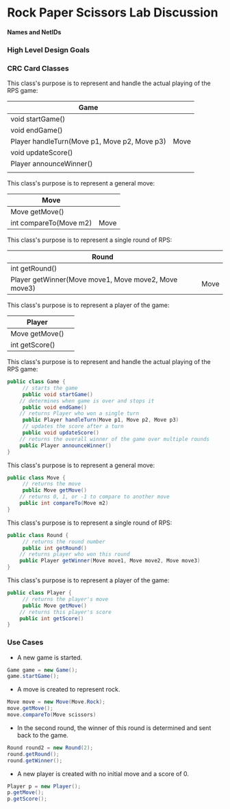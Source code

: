 # Rock Paper Scissors Lab Discussion
#### Names and NetIDs


### High Level Design Goals



### CRC Card Classes

This class's purpose is to represent and handle the actual playing of the RPS game:

| Game                                         |      |
|----------------------------------------------|------|
| void startGame()                             |      |
| void endGame()                               |      |
| Player handleTurn(Move p1, Move p2, Move p3) | Move |
| void updateScore()                           |      |
| Player announceWinner()                      |
|                                              |      |

This class's purpose is to represent a general move:

| Move                                         |      |
|----------------------------------------------|------|
| Move getMove()                               |      |
| int compareTo(Move m2)                       | Move |

This class's purpose is to represent a single round of RPS:

| Round                                                |      |
|------------------------------------------------------|------|
| int getRound()                                       |      |
| Player getWinner(Move move1, Move move2, Move move3) | Move |

This class's purpose is to represent a player of the game:

| Player         |       |
|----------------|-------|
| Move getMove() |       |
| int getScore() |       |

This class's purpose is to represent and handle the actual playing of the RPS game:

```java
public class Game {
     // starts the game
     public void startGame()
    // determines when game is over and stops it
     public void endGame()
    // returns Player who won a single turn
     public Player handleTurn(Move p1, Move p2, Move p3)
     // updates the score after a turn
     public void updateScore()
    // returns the overall winner of the game over multiple rounds
    public Player announceWinner()
}
 ```

This class's purpose is to represent a general move:

```java
public class Move {
     // returns the move
     public Move getMove()
    // returns 0, 1, or -1 to compare to another move
    public int compareTo(Move m2)
}
 ```

This class's purpose is to represent a single round of RPS:

```java
public class Round {
     // returns the round number
     public int getRound()
    // returns player who won this round
    public Player getWinner(Move move1, Move move2, Move move3)
}
 ```

This class's purpose is to represent a player of the game:

```java
public class Player {
     // returns the player's move
     public Move getMove()
    // returns this player's score
    public int getScore()
}
 ```


### Use Cases

* A new game is started.
 ```java
 Game game = new Game();
game.startGame();
 ```

* A move is created to represent rock.
 ```java
Move move = new Move(Move.Rock);
move.getMove();
move.compareTo(Move scissors)
 ```

* In the second round, the winner of this round is determined and sent back to the game.
 ```java
Round round2 = new Round(2);
round.getRound();
round.getWinner();
 ```

* A new player is created with no initial move and a score of 0.
 ```java
Player p = new Player();
p.getMove();
p.getScore();
 ```